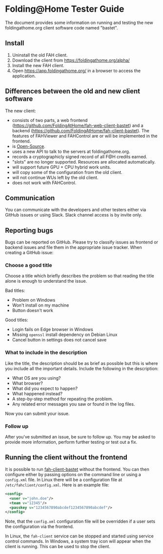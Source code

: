 Folding@Home Tester Guide
=========================

The document provides some information on running and testing the new
foldingathome.org client software code named "bastet".

## Install

 1. Uninstall the old FAH client.
 2. Download the client from https://foldingathome.org/alpha/
 3. Install the new FAH client.
 4. Open https://app.foldingathome.org/ in a browser to access the application.


## Differences between the old and new client software

The new client:

  * consists of two parts, a web frontend
    (https://github.com/FoldingAtHome/fah-web-client-bastet) and a backend
    (https://github.com/FoldingAtHome/fah-client-bastet).  The features
    of FAHViewer and FAHControl are or will be implemented in the frontend.
  * is [Open-Source](https://opensource.org/osd).
  * uses a new API to talk to the servers at foldingathome.org.
  * records a cryptographicly signed record of all F@H credits earned.
  * "slots" are no longer supported.  Resources are allocated automatically.
  * will support future GPU + CPU hybrid work units.
  * will copy some of the configuration from the old client.
  * will not continue WUs left by the old client.
  * does not work with FAHControl.

## Communication

You can communicate with the developers and other testers either via GitHub
issues or using Slack.  Slack channel access is by invite only.

## Reporting bugs

Bugs can be reported on GitHub.  Please try to classify issues as frontend or
backend issues and file them in the appropriate issue tracker.  When creating
a GitHub issue:

### Choose a good title

Choose a title which briefly describes the problem so that reading the
title alone is enough to understand the issue.

Bad titles:

  * Problem on Windows
  * Won't install on my machine
  * Button doesn't work

Good titles:

  * Login fails on Edge browser in Windows
  * Missing ``openssl`` install dependency on Debian Linux
  * Cancel button in settings does not cancel save

### What to include in the description

Like the title, the description should be as brief as possible but this is where
you include all the important details.  Include the following in the
description:

  * What OS are you using?
  * What browser?
  * What did you expect to happen?
  * What happened instead?
  * A step-by-step method for repeating the problem.
  * Any related error messages you saw or found in the log files.

Now you can submit your issue.

### Follow up

After you've submitted an issue, be sure to follow up.  You may be asked to
provide more information, perform further testing or test out a fix.

## Running the client without the frontend

It is possible to run
[fah-client-bastet](https://github.com/FoldingAtHome/fah-client-bastet) without
the frontend.  You can then configure either by passing options on the
command line or using a ``config.xml`` file.  In Linux there will be a
configuration file at ``/etc/fahclient/config.xml``.  Here is an example file:

```xml
<config>
  <user v="john.doe"/>
  <team v="12345"/>
  <passkey v="1234567890abcdef1234567890abcdef"/>
</config>
```

Note, that the ``config.xml`` configuration file will be overridden if a user
sets the configuration via the frontend.

In Linux, the ``fah-client`` service can be stopped and started using service
control commands.  In Windows, a system tray icon will appear when the client
is running.  This can be used to stop the client.
